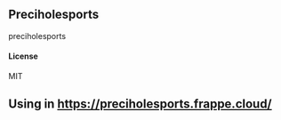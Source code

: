 ## Preciholesports

preciholesports

#### License

MIT

## Using in https://preciholesports.frappe.cloud/

